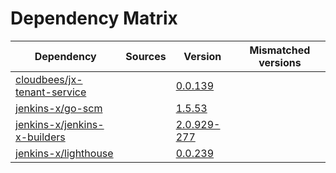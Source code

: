 # Dependency Matrix

Dependency | Sources | Version | Mismatched versions
---------- | ------- | ------- | -------------------
[cloudbees/jx-tenant-service](https://github.com/cloudbees/jx-tenant-service) |  | [0.0.139](https://github.com/cloudbees/jx-tenant-service/releases/tag/v0.0.139) | 
[jenkins-x/go-scm](https://github.com/jenkins-x/go-scm) |  | [1.5.53]() | 
[jenkins-x/jenkins-x-builders](https://github.com/jenkins-x/jenkins-x-builders) |  | [2.0.929-277]() | 
[jenkins-x/lighthouse](https://github.com/jenkins-x/lighthouse) |  | [0.0.239]() | 
